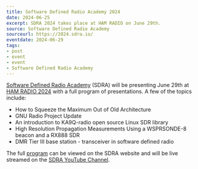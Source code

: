 ```yaml
---
title: Software Defined Radio Academy 2024
date: 2024-06-25
excerpt: SDRA 2024 takes place at HAM RADIO on June 29th.
source: Software Defined Radio Academy
sourceurl: https://2024.sdra.io/
eventdate: 2024-06-29
tags:
- post
- event
- event
- Software Defined Radio Academy
---
```

[Software Defined Radio Academy](https://2024.sdra.io/) (SDRA) will be presenting June 29th at [HAM RADIO 2024](https://www.hamradio-friedrichshafen.com/) with a full program of presentations. A few of the topics include:

- How to Squeeze the Maximum Out of Old Architecture
- GNU Radio Project Update
- An introduction to KA9Q-radio open source Linux SDR library
- High Resolution Propagation Measurements Using a WSPRSONDE-8 beacon and a RX888 SDR
- DMR Tier III base station - transceiver in software defined radio

The full [program](https://2024.sdra.io/pages/programme.html) can be viewed on the SDRA website and will be live streamed on the [SDRA YouTube Channel](https://www.youtube.com/channel/UC1GAlgAQrkjeeLmIkCB8pgQ).
